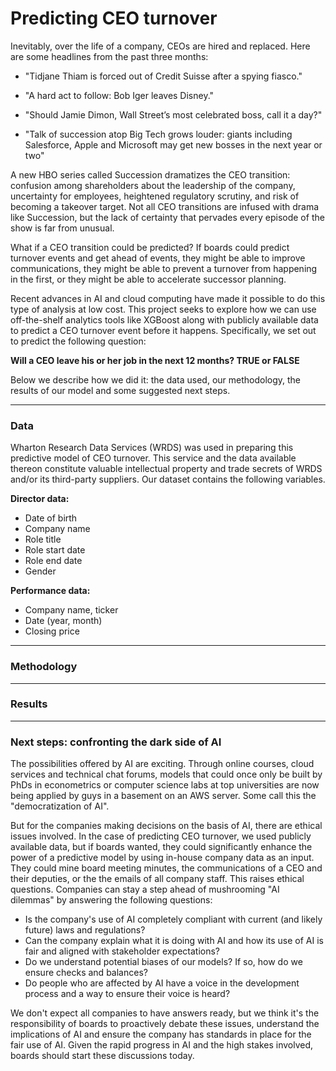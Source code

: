 # Predicting CEO turnover

Inevitably, over the life of a company, CEOs are hired and replaced. Here are some headlines from the past three months: 

- "Tidjane Thiam is forced out of Credit Suisse after a spying fiasco."

- "A hard act to follow: Bob Iger leaves Disney."

- "Should Jamie Dimon, Wall Street’s most celebrated boss, call it a day?"

- "Talk of succession atop Big Tech grows louder: giants including Salesforce, Apple and Microsoft may get new bosses in the next year or two"

A new HBO series called Succession dramatizes the CEO transition: confusion among shareholders about the leadership of the company, uncertainty for employees, heightened regulatory scrutiny, and risk of becoming a takeover target.  Not all CEO transitions are infused with drama like Succession, but the lack of certainty that pervades every episode of the show is far from unusual. 

What if a CEO transition could be predicted? If boards could predict turnover events and get ahead of events, they might be able to improve communications, they might be able to prevent a turnover from happening in the first, or they might be able to accelerate successor planning. 

Recent advances in AI and cloud computing have made it possible to do this type of analysis at low cost. This project seeks to explore how we can use off-the-shelf analytics tools like XGBoost along with publicly available data to predict a CEO turnover event before it happens. Specifically, we set out to predict the following question:

   **Will a CEO leave his or her job in the next 12 months? TRUE or FALSE**

Below we describe how we did it: the data used, our methodology, the results of our model and some suggested next steps.

-------

### Data

Wharton Research Data Services (WRDS) was used in preparing this predictive model of CEO turnover. This service and the data available thereon constitute valuable intellectual property and trade secrets of WRDS and/or its third-party suppliers. Our dataset contains the following variables. 

**Director data:**

- Date of birth
- Company name
- Role title
- Role start date
- Role end date
- Gender

**Performance data:** 

- Company name, ticker
- Date (year, month)
- Closing price

-------
### Methodology

-------
### Results

-------
### Next steps: confronting the dark side of AI

The possibilities offered by AI are exciting. Through online courses, cloud services and technical chat forums, models that could once only be built by PhDs in econometrics or computer science labs at top universities are now being applied by guys in a basement on an AWS server. Some call this the "democratization of AI".

But for the companies making decisions on the basis of AI, there are ethical issues involved. In the case of predicting CEO turnover, we used publicly available data, but if boards wanted, they could significantly enhance the power of a predictive model by using in-house company data as an input. They could mine board meeting minutes, the communications of a CEO and their deputies, or the the emails of all company staff. This raises ethical questions. Companies can stay a step ahead of mushrooming "AI dilemmas" by answering the following questions: 

- Is the company's use of AI completely compliant with current (and likely future) laws and regulations? 
- Can the company explain what it is doing with AI and how its use of AI is fair and aligned with stakeholder expectations?
- Do we understand potential biases of our models? If so, how do we ensure checks and balances? 
- Do people who are affected by AI have a voice in the development process and a way to ensure their voice is heard?

We don't expect all companies to have answers ready, but we think it's the responsibility of boards to proactively debate these issues, understand the implications of AI and ensure the company has standards in place for the fair use of AI. Given the rapid progress in AI and the high stakes involved, boards should start these discussions today. 
